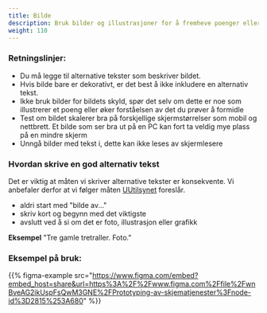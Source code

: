 ```yaml
---
title: Bilde
description: Bruk bilder og illustrasjoner for å fremheve poenger eller illustrere konsepter som er vanskelig å beskrive med tekst
weight: 110
---
```


### Retningslinjer:
- Du må legge til alternative tekster som beskriver bildet.
- Hvis bilde bare er dekorativt, er det best å ikke inkludere en alternativ tekst.
- Ikke bruk bilder for bildets skyld, spør det selv om dette er noe som illustrerer et poeng eller øker forståelsen av det du prøver å formidle
- Test om bildet skalerer bra på forskjellige skjermstørrelser som mobil og nettbrett. Et bilde som ser bra ut på en PC kan fort ta veldig mye plass på en mindre skjerm
- Unngå bilder med tekst i, dette kan ikke leses av skjermlesere

### Hvordan skrive en god alternativ tekst
Det er viktig at måten vi skriver alternative tekster er konsekvente. Vi anbefaler derfor at vi følger måten [UUtilsynet](https://www.uutilsynet.no/regelverk/bilder-og-grafikk/205) foreslår. 
- aldri start med "bilde av..."
- skriv kort og begynn med det viktigste
- avslutt ved å si om det er foto, illustrasjon eller grafikk

**Eksempel** 
"Tre gamle tretraller. Foto."

### Eksempel på bruk:

{{% figma-example src="https://www.figma.com/embed?embed_host=share&url=https%3A%2F%2Fwww.figma.com%2Ffile%2FwnBveAG2ikUspFsQwM3GNE%2FPrototyping-av-skjematjenester%3Fnode-id%3D2815%253A680" %}}
